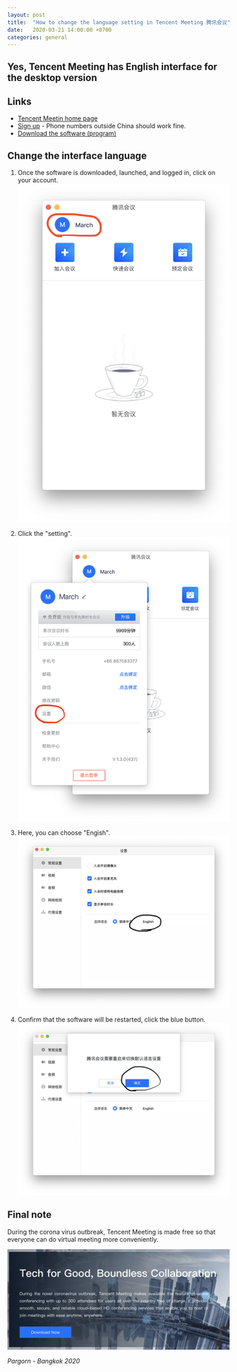 ```yaml
---
layout: post
title:  "How to change the language setting in Tencent Meeting 腾讯会议"
date:   2020-03-21 14:00:00 +0700
categories: general
---
```

## Yes, Tencent Meeting has English interface for the desktop version

## Links 
- [Tencent Meetin home page](https://meeting.tencent.com/th/en/index.html)
- [Sign up](https://meeting.tencent.com/th/en/regist.html) - Phone numbers outside China should work fine. 
- [Download the software (program)](https://meeting.tencent.com/th/en/download-center.html?from=1001)

## Change the interface language
1. Once the software is downloaded, launched, and logged in, click on your account. 
![Tencent Meeting Home Interface](/assets/img/tencent-meeting/tm-1.png)

2. Click the "setting". 
![Tencent Meeting Home Interface](/assets/img/tencent-meeting/tm-2.png)

3. Here, you can choose "Engish".
![Tencent Meeting Home Interface](/assets/img/tencent-meeting/tm-3.png)

4. Confirm that the software will be restarted, click the blue button. 
![Tencent Meeting Home Interface](/assets/img/tencent-meeting/tm-4.png)

## Final note 
During the corona virus outbreak, Tencent Meeting is made free so that everyone can do virtual meeting more conveniently. 

![Tencent Meeting Home Interface](/assets/img/tencent-meeting/tm-5.png)

*Pargorn - Bangkok 2020*
